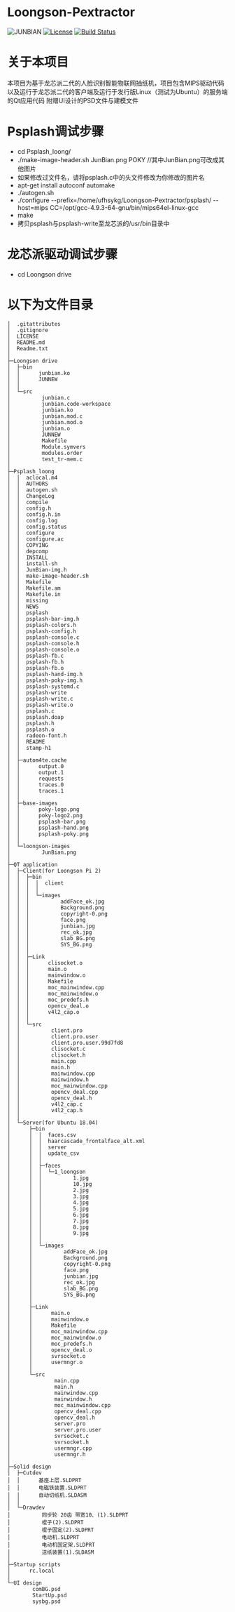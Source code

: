 # Loongson-Pextractor
![JUNBIAN](logo-JunBian.jpg)
[![License](https://img.shields.io/badge/license-Apache%202-green.svg)](https://www.apache.org/licenses/LICENSE-2.0)
[![Build Status](https://travis-ci.org/xialonghua/kotmvp.svg?branch=master)](https://travis-ci.org/xialonghua/kotmvp) 

# 关于本项目
本项目为基于龙芯派二代的人脸识别智能物联网抽纸机，项目包含MIPS驱动代码
以及运行于龙芯派二代的客户端及运行于发行版Linux（测试为Ubuntu）的服务端的Qt应用代码
附赠UI设计的PSD文件与建模文件

# Psplash调试步骤
* cd Psplash_loong/
* ./make-image-header.sh JunBian.png POKY    //其中JunBian.png可改成其他图片
* 如果修改过文件名，请将psplash.c中的头文件修改为你修改的图片名
* apt-get install autoconf automake
* ./autogen.sh
* ./configure --prefix=/home/ufhsykg/Loongson-Pextractor/psplash/ --host=mips CC=/opt/gcc-4.9.3-64-gnu/bin/mips64el-linux-gcc
* make
* 拷贝psplash与psplash-write至龙芯派的/usr/bin目录中

# 龙芯派驱动调试步骤
* cd Loongson drive

# 以下为文件目录
```
│  .gitattributes
│  .gitignore
│  LICENSE
│  README.md
│  Readme.txt
│  
├─Loongson drive
│  ├─bin
│  │      junbian.ko
│  │      JUNNEW
│  │      
│  └─src
│          junbian.c
│          junbian.code-workspace
│          junbian.ko
│          junbian.mod.c
│          junbian.mod.o
│          junbian.o
│          JUNNEW
│          Makefile
│          Module.symvers
│          modules.order
│          test_tr-mem.c
│          
├─Psplash_loong
│  │  aclocal.m4
│  │  AUTHORS
│  │  autogen.sh
│  │  ChangeLog
│  │  compile
│  │  config.h
│  │  config.h.in
│  │  config.log
│  │  config.status
│  │  configure
│  │  configure.ac
│  │  COPYING
│  │  depcomp
│  │  INSTALL
│  │  install-sh
│  │  JunBian-img.h
│  │  make-image-header.sh
│  │  Makefile
│  │  Makefile.am
│  │  Makefile.in
│  │  missing
│  │  NEWS
│  │  psplash
│  │  psplash-bar-img.h
│  │  psplash-colors.h
│  │  psplash-config.h
│  │  psplash-console.c
│  │  psplash-console.h
│  │  psplash-console.o
│  │  psplash-fb.c
│  │  psplash-fb.h
│  │  psplash-fb.o
│  │  psplash-hand-img.h
│  │  psplash-poky-img.h
│  │  psplash-systemd.c
│  │  psplash-write
│  │  psplash-write.c
│  │  psplash-write.o
│  │  psplash.c
│  │  psplash.doap
│  │  psplash.h
│  │  psplash.o
│  │  radeon-font.h
│  │  README
│  │  stamp-h1
│  │  
│  ├─autom4te.cache
│  │      output.0
│  │      output.1
│  │      requests
│  │      traces.0
│  │      traces.1
│  │      
│  ├─base-images
│  │      poky-logo.png
│  │      poky-logo2.png
│  │      psplash-bar.png
│  │      psplash-hand.png
│  │      psplash-poky.png
│  │      
│  └─loongson-images
│          JunBian.png
│          
├─QT application
│  ├─Client(for Loongson Pi 2)
│  │  ├─bin
│  │  │  │  client
│  │  │  │  
│  │  │  └─images
│  │  │          addFace_ok.jpg
│  │  │          Background.png
│  │  │          copyright-0.png
│  │  │          face.png
│  │  │          junbian.jpg
│  │  │          rec_ok.jpg
│  │  │          slab_BG.png
│  │  │          SYS_BG.png
│  │  │          
│  │  ├─Link
│  │  │      clisocket.o
│  │  │      main.o
│  │  │      mainwindow.o
│  │  │      Makefile
│  │  │      moc_mainwindow.cpp
│  │  │      moc_mainwindow.o
│  │  │      moc_predefs.h
│  │  │      opencv_deal.o
│  │  │      v4l2_cap.o
│  │  │      
│  │  └─src
│  │          client.pro
│  │          client.pro.user
│  │          client.pro.user.99d7fd8
│  │          clisocket.c
│  │          clisocket.h
│  │          main.cpp
│  │          main.h
│  │          mainwindow.cpp
│  │          mainwindow.h
│  │          moc_mainwindow.cpp
│  │          opencv_deal.cpp
│  │          opencv_deal.h
│  │          v4l2_cap.c
│  │          v4l2_cap.h
│  │          
│  └─Server(for Ubuntu 18.04)
│      ├─bin
│      │  │  faces.csv
│      │  │  haarcascade_frontalface_alt.xml
│      │  │  server
│      │  │  update_csv
│      │  │  
│      │  ├─faces
│      │  │  └─1_loongson
│      │  │          1.jpg
│      │  │          10.jpg
│      │  │          2.jpg
│      │  │          3.jpg
│      │  │          4.jpg
│      │  │          5.jpg
│      │  │          6.jpg
│      │  │          7.jpg
│      │  │          8.jpg
│      │  │          9.jpg
│      │  │          
│      │  └─images
│      │          addFace_ok.jpg
│      │          Background.png
│      │          copyright-0.png
│      │          face.png
│      │          junbian.jpg
│      │          rec_ok.jpg
│      │          slab_BG.png
│      │          SYS_BG.png
│      │          
│      ├─Link
│      │      main.o
│      │      mainwindow.o
│      │      Makefile
│      │      moc_mainwindow.cpp
│      │      moc_mainwindow.o
│      │      moc_predefs.h
│      │      opencv_deal.o
│      │      svrsocket.o
│      │      usermngr.o
│      │      
│      └─src
│              main.cpp
│              main.h
│              mainwindow.cpp
│              mainwindow.h
│              moc_mainwindow.cpp
│              opencv_deal.cpp
│              opencv_deal.h
│              server.pro
│              server.pro.user
│              svrsocket.c
│              svrsocket.h
│              usermngr.cpp
│              usermngr.h
│              
├─Solid design
│  ├─Cutdev
│  │      基座上层.SLDPRT
│  │      电磁铁装置.SLDPRT
│  │      自动切纸机.SLDASM
│  │      
│  └─Drawdev
│          同步轮 20齿 带宽10、(1).SLDPRT
│          棍子(2).SLDPRT
│          棍子固定(2).SLDPRT
│          电动机.SLDPRT
│          电动机固定架.SLDPRT
│          送纸装置(1).SLDASM
│          
├─Startup scripts
│      rc.local
│      
└─UI design
        comBG.psd
        StartUp.psd
        sysbg.psd
   ```      
